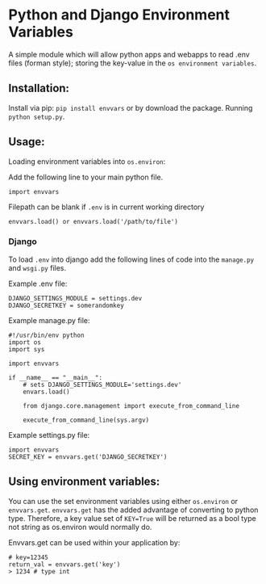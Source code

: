 Python and Django Environment Variables
============

A simple module which will allow python apps and webapps to read .env files (forman style); storing the key-value in the `os environment variables`.

## Installation:

Install via pip: `pip install envvars` or by download the package. Running `python setup.py`.


## Usage:

Loading environment variables into `os.environ`:

Add the following line to your main python file.

    import envvars

Filepath can be blank if `.env` is in current working directory

    envvars.load() or envvars.load('/path/to/file')

### Django

To load `.env` into django add the following lines of code into the `manage.py` and `wsgi.py` files.

Example .env file:

    DJANGO_SETTINGS_MODULE = settings.dev
    DJANGO_SECRETKEY = somerandomkey

Example manage.py file:

    #!/usr/bin/env python
    import os
    import sys

    import envvars

    if __name__ == "__main__":
        # sets DJANGO_SETTINGS_MODULE='settings.dev'
        envars.load()

        from django.core.management import execute_from_command_line

        execute_from_command_line(sys.argv)


Example settings.py file:

    import envvars
    SECRET_KEY = envvars.get('DJANGO_SECRETKEY')



## Using environment variables:

You can use the set environment variables using either `os.environ` or `envvars.get`. `envvars.get` has the added advantage of converting to python type. Therefore, a key value set of `KEY=True` will be returned as a bool type not string as os.environ would normally do.

Envvars.get can be used within your application by:

    # key=12345
    return_val = envvars.get('key')
    > 1234 # type int
